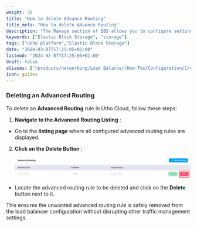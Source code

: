 ```yaml
---
weight: 30
title: "How to delete Advance Routing"
title_meta: "How to delete Advance Routing"
description: "The Manage section of EBS allows you to configure settings, resize volumes, attach or detach them from instances, and destroy volumes when no longer needed."
keywords: ["Elastic Block Storage", "storage"]
tags: ["utho platform","Elastic Block Storage"]
date: "2024-03-07T17:25:05+01:00"
lastmod: "2024-03-07T17:25:05+01:00"
draft: false 
aliases: ["/products/networking/Load Balancer/How Tos/Configuration/Create frontend/How to delete Advance Routing"]
icon: guides
---
```

### **Deleting an Advanced Routing**

To delete an **Advanced Routing** rule in Utho Cloud, follow these steps:

1. **Navigate to the Advanced Routing Listing** :

* Go to the **listing page** where all configured advanced routing rules are displayed.

2. **Click on the Delete Button** :

   ![1743684204217](image/index/1743684204217.png)

* Locate the advanced routing rule to be deleted and click on the **Delete** button next to it.

This ensures the unwanted advanced routing rule is safely removed from the load balancer configuration without disrupting other traffic management settings.
